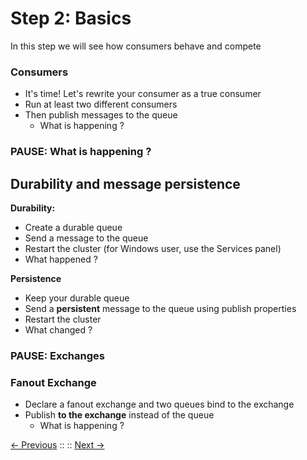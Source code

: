 # Step 2: Basics

In this step we will see how consumers behave and compete

### Consumers

 * It's time! Let's rewrite your consumer as a true consumer
 * Run at least two different consumers
 * Then publish messages to the queue
    * What is happening ?

### PAUSE: What is happening ?

## Durability and message persistence

**Durability:**
 * Create a durable queue
 * Send a message to the queue
 * Restart the cluster (for Windows user, use the Services panel)
 * What happened ?
 
**Persistence**
 * Keep your durable queue
 * Send a **persistent** message to the queue using publish properties
 * Restart the cluster
 * What changed ?

### PAUSE: Exchanges

### Fanout Exchange

 * Declare a fanout exchange and two queues bind to the exchange
 * Publish **to the exchange** instead of the queue
    * What is happening ?

[<- Previous](/step1_hello_world/README.md) ::  :: [Next ->](/step3_routing/README.md)